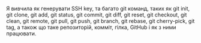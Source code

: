 Я вивчила як генерувати SSH key, та багато git команд, таких як git init, git clone, git add, git status, git commit, git diff, git reset, git checkout, git clean, git remote, git pull, git push, git branch, git rebase, git cherry-pick, git tag, а також що таке репозиторiй, коммiт, гiлка, GitHub i як з ними працювати. 
